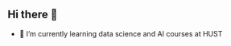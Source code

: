 ## Hi there 👋

<!--
**nhakanasi/nhakanasi** is a ✨ _special_ ✨ repository because its `README.md` (this file) appears on your GitHub profile.

Here are some ideas to get you started:
-->
- 🌱 I’m currently learning data science and AI courses at HUST
